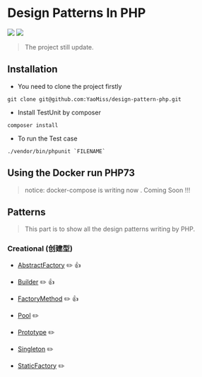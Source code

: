 # Design Patterns In PHP

![](https://img.shields.io/badge/build-passing-blue) ![](https://img.shields.io/badge/PHP-7.3-blue)

> The project still update.

## Installation

* You need to clone the project firstly

```
git clone git@github.com:YaoMiss/design-pattern-php.git
```

* Install TestUnit by composer

```
composer install
```

* To run the Test case

```
./vendor/bin/phpunit `FILENAME`
```

## Using the Docker run PHP73

> notice: docker-compose is writing now . Coming Soon !!!



## Patterns

> This part is to show all the design patterns writing by PHP.


### Creational (创建型)

* [AbstractFactory]() :pencil2: :thumbsup:

* [Builder]() :pencil2: :thumbsup: 

* [FactoryMethod]() :pencil2: :thumbsup: 

* [Pool]() :pencil2: 

* [Prototype]()  :pencil2: 

* [Singleton]()  :pencil2: 

* [StaticFactory]()  :pencil2: 


